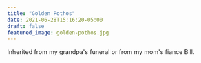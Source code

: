 ```yaml
---
title: "Golden Pothos"
date: 2021-06-28T15:16:20-05:00
draft: false
featured_image: golden-pothos.jpg
---
```


Inherited from my grandpa's funeral or from my mom's fiance Bill.

